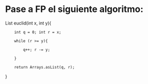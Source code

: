 #  Pase a FP el siguiente algoritmo:

List<Integer> euclid(int x, int y){
        
        int q = 0; int r = x;
        
        while (r >= y){
        
            q++; r -= y;
            
        }
        
        return Arrays.asList(q, r);
        
 }

